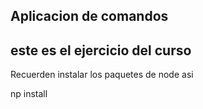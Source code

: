 ## Aplicacion de comandos

## este es el ejercicio del curso

Recuerden instalar los paquetes de node asi

np install